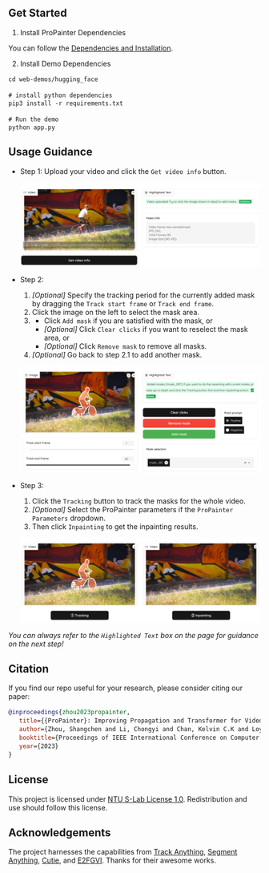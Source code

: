 ## Get Started
1. Install ProPainter Dependencies

You can follow the [Dependencies and Installation](https://github.com/Luo-Yihang/ProPainter-pr/tree/dev_yihang#dependencies-and-installation).

2. Install Demo Dependencies
```shell
cd web-demos/hugging_face

# install python dependencies 
pip3 install -r requirements.txt

# Run the demo
python app.py
```

## Usage Guidance
* Step 1: Upload your video and click the `Get video info` button.

   ![Step 1](./assets/step1.png)

* Step 2: 
   1. *[Optional]* Specify the tracking period for the currently added mask by dragging the `Track start frame` or `Track end frame`.
   2. Click the image on the left to select the mask area.
   3. - Click `Add mask` if you are satisfied with the mask, or
      - *[Optional]* Click `Clear clicks` if you want to reselect the mask area, or
      - *[Optional]* Click `Remove mask` to remove all masks.
   4. *[Optional]* Go back to step 2.1 to add another mask.

   ![Step 2](./assets/step2.png)
   
* Step 3: 
   1. Click the `Tracking` button to track the masks for the whole video.
   2. *[Optional]* Select the ProPainter parameters if the `ProPainter Parameters` dropdown.
   2. Then click `Inpainting` to get the inpainting results.

   ![Step 3](./assets/step3.png)

*You can always refer to the `Highlighted Text` box on the page for guidance on the next step!*


## Citation
If you find our repo useful for your research, please consider citing our paper:
```bibtex
@inproceedings{zhou2023propainter,
   title={{ProPainter}: Improving Propagation and Transformer for Video Inpainting},
   author={Zhou, Shangchen and Li, Chongyi and Chan, Kelvin C.K and Loy, Chen Change},
   booktitle={Proceedings of IEEE International Conference on Computer Vision (ICCV)},
   year={2023}
}
```


## License

This project is licensed under <a rel="license" href="./LICENSE">NTU S-Lab License 1.0</a>. Redistribution and use should follow this license.


## Acknowledgements

The project harnesses the capabilities from [Track Anything](https://github.com/gaomingqi/Track-Anything), [Segment Anything](https://github.com/facebookresearch/segment-anything), [Cutie](https://github.com/hkchengrex/Cutie), and [E2FGVI](https://github.com/MCG-NKU/E2FGVI). Thanks for their awesome works.
